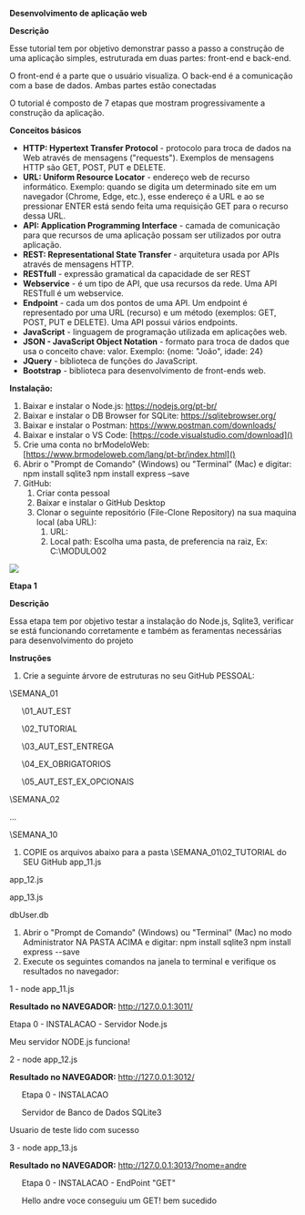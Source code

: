 **Desenvolvimento de aplicação web**

**Descrição**

Esse tutorial tem por objetivo demonstrar passo a passo a construção de uma aplicação simples, estruturada em duas partes: front-end e back-end.

O front-end é a parte que o usuário visualiza. O back-end é a comunicação com a base de dados. Ambas partes estão conectadas

O tutorial é composto de 7 etapas que mostram progressivamente a construção da aplicação.

**Conceitos básicos**

- **HTTP: Hypertext Transfer Protocol** - protocolo para troca de dados na Web através de mensagens ("requests"). Exemplos de mensagens HTTP são GET, POST, PUT e DELETE.
- **URL: Uniform Resource Locator** - endereço web de recurso informático. Exemplo: quando se digita um determinado site em um navegador (Chrome, Edge, etc.), esse endereço é a URL e ao se pressionar ENTER está sendo feita uma requisição GET para o recurso dessa URL.
- **API: Application Programming Interface** - camada de comunicação para que recursos de uma aplicação possam ser utilizados por outra aplicação.
- **REST: Representational State Transfer** - arquitetura usada por APIs através de mensagens HTTP.
- **RESTfull** - expressão gramatical da capacidade de ser REST
- **Webservice** - é um tipo de API, que usa recursos da rede. Uma API RESTfull é um webservice.
- **Endpoint** - cada um dos pontos de uma API. Um endpoint é representado por uma URL (recurso) e um método (exemplos: GET, POST, PUT e DELETE). Uma API possui vários endpoints.
- **JavaScript** - linguagem de programação utilizada em aplicações web.
- **JSON - JavaScript Object Notation** - formato para troca de dados que usa o conceito chave: valor. Exemplo: {nome: "João", idade: 24}
- **JQuery** - biblioteca de funções do JavaScript.
- **Bootstrap** - biblioteca para desenvolvimento de front-ends web.

**Instalação:**

1. Baixar e instalar o Node.js: <https://nodejs.org/pt-br/>
1. Baixar e instalar o DB Browser for SQLite: <https://sqlitebrowser.org/>
1. Baixar e instalar o Postman: <https://www.postman.com/downloads/>
1. Baixar e instalar o VS Code:  [https://code.visualstudio.com/download]()
1. Crie uma conta no brModeloWeb:  [https://www.brmodeloweb.com/lang/pt-br/index.html]()
1. Abrir o "Prompt de Comando" (Windows) ou "Terminal" (Mac) e digitar:
   npm install sqlite3
   npm install express –save
1. GitHub: 
   1. Criar conta pessoal
   1. Baixar e instalar o GitHub Desktop
   1. Clonar o seguinte repositório (File-Clone Repository) na sua maquina local (aba URL): 
      1. URL: 
      1. Local path: Escolha uma pasta, de preferencia na raiz, Ex: C:\MODULO02

![](Aspose.Words.0068c766-795b-4c25-9fe6-991d546877f7.001.png)

**Etapa 1**

**Descrição**

Essa etapa tem por objetivo testar a instalação do Node.js, Sqlite3, verificar se está funcionando corretamente e também as feramentas necessárias para desenvolvimento do projeto

**Instruções**

1. Crie a seguinte árvore de estruturas no seu GitHub PESSOAL:

\SEMANA\_01

`	`\01\_AUT\_EST

`	`\02\_TUTORIAL

`	`\03\_AUT\_EST\_ENTREGA

`	`\04\_EX\_OBRIGATORIOS

`	`\05\_AUT\_EST\_EX\_OPCIONAIS 

\SEMANA\_02

...

\SEMANA\_10

1. COPIE os arquivos abaixo para a pasta \SEMANA\_01\02\_TUTORIAL do SEU GitHub
   app\_11.js

app\_12.js

app\_13.js

dbUser.db

1. Abrir o "Prompt de Comando" (Windows) ou "Terminal" (Mac) no modo Administrator NA PASTA ACIMA e digitar:
   npm install sqlite3
   npm install express --save
1. Execute os seguintes comandos na janela to terminal e verifique os resultados no navegador:

1 - node app\_11.js

**Resultado no NAVEGADOR:** <http://127.0.0.1:3011/>

Etapa 0 - INSTALACAO - Servidor Node.js

Meu servidor NODE.js funciona!

2 - node app\_12.js

**Resultado no NAVEGADOR:** <http://127.0.0.1:3012/>

`	`Etapa 0 - INSTALACAO

`	`Servidor de Banco de Dados SQLite3

Usuario de teste lido com sucesso

3 - node app\_13.js

**Resultado no NAVEGADOR:** <http://127.0.0.1:3013/?nome=andre>

` 	`Etapa 0 - INSTALACAO - EndPoint "GET"

`	`Hello andre voce conseguiu um GET! bem sucedido



